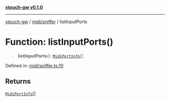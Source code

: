 [**xtouch-gw v0.1.0**](../../../README.md)

***

[xtouch-gw](../../../README.md) / [midi/sniffer](../README.md) / listInputPorts

# Function: listInputPorts()

> **listInputPorts**(): [`MidiPortInfo`](../interfaces/MidiPortInfo.md)[]

Defined in: [midi/sniffer.ts:10](https://github.com/JulienCr/xtouch-gw/blob/4762a61efc98f67cb78942b4a0e2d9f4848bdf43/src/midi/sniffer.ts#L10)

## Returns

[`MidiPortInfo`](../interfaces/MidiPortInfo.md)[]

